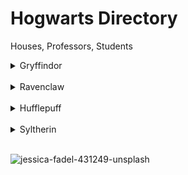 # Hogwarts Directory

Houses, Professors, Students

<details> <summary>Gryffindor</summary>

- Founder 
    - Godric Gryffindor
- Headmaster
    - Albus Dumbledore
- Head of House
    - Professor McGonagall: Teaches Transfiguration
- Professors of Note
    - Rubeus Hagrid: Teaches Care of Magical Creatures
    - Remus Lupin: Taught Defense Against the Dark Arts
</details>
</br>
<details> <summary>Ravenclaw</summary>

- Founder
    - Rowena Ravenclaw
- Headmaster
    - Fortescue
- Head of House
    - Professor Flitwick: Teaches Charms
- Professors of Note
    - Quirinus Quirrell: Taught Defense Against the Dark Arts
    - Sybill Trelawney: Teaches Divination
    - Gilderoy Lockhart: Taught Defense Against the Dark Arts
</details>
</br>
<details> <summary>Hufflepuff</summary>

- Founder
    - Helga Hufflepuff
- Headmaster
    - Armando Dippet
- Head of House
    - Professor Sprout: Teaches Herbology
- Professors of Note
    - Cuthbert Binns: Teaches History of Magic
</details>
</br>
<details> <summary>Syltherin</summary>

- Founder
    - Salazar Slytherin
- Headmaster
    - Phineas Nigellus Black
- Head of House
    - Professor Snape: Teaches Potions
- Professors of Note
    - Dolores Umbridge: Taught Defence Against the Dark Arts
    - Horace Slughorn: Taught Potions
</details>
</br>

![jessica-fadel-431249-unsplash](https://user-images.githubusercontent.com/42652171/46490380-7b8f1d80-c7cd-11e8-928c-817fe5c91f7b.jpg)
